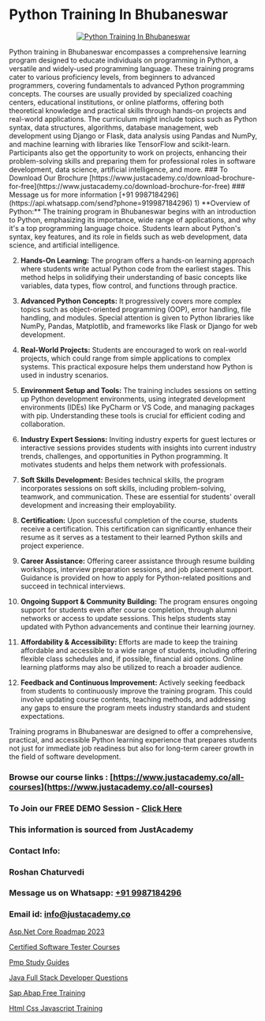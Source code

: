 # Python Training In Bhubaneswar

<p align="center">
  <a href="https://justacademy.co/course-detail/python-training">
    <img src="https://justacademy.co/storage2/course_image/1709713400_course_image.webp" alt="Python Training In Bhubaneswar">
  </a>
</p>
Python training in Bhubaneswar encompasses a comprehensive learning program designed to educate individuals on programming in Python, a versatile and widely-used programming language. These training programs cater to various proficiency levels, from beginners to advanced programmers, covering fundamentals to advanced Python programming concepts. The courses are usually provided by specialized coaching centers, educational institutions, or online platforms, offering both theoretical knowledge and practical skills through hands-on projects and real-world applications. The curriculum might include topics such as Python syntax, data structures, algorithms, database management, web development using Django or Flask, data analysis using Pandas and NumPy, and machine learning with libraries like TensorFlow and scikit-learn. Participants also get the opportunity to work on projects, enhancing their problem-solving skills and preparing them for professional roles in software development, data science, artificial intelligence, and more.
### To Download Our Brochure [https://www.justacademy.co/download-brochure-for-free](https://www.justacademy.co/download-brochure-for-free)
### Message us for more information [+91 9987184296](https://api.whatsapp.com/send?phone=919987184296)
1) **Overview of Python:** The training program in Bhubaneswar begins with an introduction to Python, emphasizing its importance, wide range of applications, and why it's a top programming language choice. Students learn about Python's syntax, key features, and its role in fields such as web development, data science, and artificial intelligence.

2) **Hands-On Learning:** The program offers a hands-on learning approach where students write actual Python code from the earliest stages. This method helps in solidifying their understanding of basic concepts like variables, data types, flow control, and functions through practice.

3) **Advanced Python Concepts:** It progressively covers more complex topics such as object-oriented programming (OOP), error handling, file handling, and modules. Special attention is given to Python libraries like NumPy, Pandas, Matplotlib, and frameworks like Flask or Django for web development.

4) **Real-World Projects:** Students are encouraged to work on real-world projects, which could range from simple applications to complex systems. This practical exposure helps them understand how Python is used in industry scenarios.

5) **Environment Setup and Tools:** The training includes sessions on setting up Python development environments, using integrated development environments (IDEs) like PyCharm or VS Code, and managing packages with pip. Understanding these tools is crucial for efficient coding and collaboration.

6) **Industry Expert Sessions:** Inviting industry experts for guest lectures or interactive sessions provides students with insights into current industry trends, challenges, and opportunities in Python programming. It motivates students and helps them network with professionals.

7) **Soft Skills Development:** Besides technical skills, the program incorporates sessions on soft skills, including problem-solving, teamwork, and communication. These are essential for students' overall development and increasing their employability.

8) **Certification:** Upon successful completion of the course, students receive a certification. This certification can significantly enhance their resume as it serves as a testament to their learned Python skills and project experience.

9) **Career Assistance:** Offering career assistance through resume building workshops, interview preparation sessions, and job placement support. Guidance is provided on how to apply for Python-related positions and succeed in technical interviews.

10) **Ongoing Support & Community Building:** The program ensures ongoing support for students even after course completion, through alumni networks or access to update sessions. This helps students stay updated with Python advancements and continue their learning journey.

11) **Affordability & Accessibility:** Efforts are made to keep the training affordable and accessible to a wide range of students, including offering flexible class schedules and, if possible, financial aid options. Online learning platforms may also be utilized to reach a broader audience.

12) **Feedback and Continuous Improvement:** Actively seeking feedback from students to continuously improve the training program. This could involve updating course contents, teaching methods, and addressing any gaps to ensure the program meets industry standards and student expectations.

Training programs in Bhubaneswar are designed to offer a comprehensive, practical, and accessible Python learning experience that prepares students not just for immediate job readiness but also for long-term career growth in the field of software development.

### Browse our course links : [https://www.justacademy.co/all-courses](https://www.justacademy.co/all-courses) 
### To Join our FREE DEMO Session - [Click Here](https://www.justacademy.co/register-for-course-demo)


### This information is sourced from JustAcademy
### Contact Info:
### Roshan Chaturvedi
### Message us on Whatsapp: [+91 9987184296](https://api.whatsapp.com/send?phone=919987184296)
### Email id: [info@justacademy.co](mailto:info@justacademy.co)
                
[Asp.Net Core Roadmap 2023](https://www.linkedin.com/pulse/aspnet-core-roadmap-2023-justacademy-delhi-kxlrc?trackingId=SIY2%2BPE%2B1Qb6DSIvVhsruQ%3D%3D&lipi=urn%3Ali%3Apage%3Ad_flagship3_company_admin%3B9Q82RDvqR3%2BMiM23X%2B3J5A%3D%3D)

[Certified Software Tester Courses](https://www.linkedin.com/pulse/certified-software-tester-courses-justacademy-beangaluru-p3cic?trackingId=s1J03sYbWFzw4FKn3Bmurw%3D%3D&lipi=urn%3Ali%3Apage%3Ad_flagship3_company_admin%3Bx8y7hAo2S%2Fe2HLe3couk6g%3D%3D)

[Pmp Study Guides](https://medium.com/@kamblerajas684/pmp-study-guides-53a2c7a23425)

[Java Full Stack Developer Questions](https://medium.com/@namusn/java-full-stack-developer-questions-c9cf9a1f0b71)

[Sap Abap Free Training](https://justacademyin.github.io/justacademy/sap-abap-free-training)

[Html Css Javascript Training](https://justacademyin.github.io/justacademy/html-css-javascript-training)

